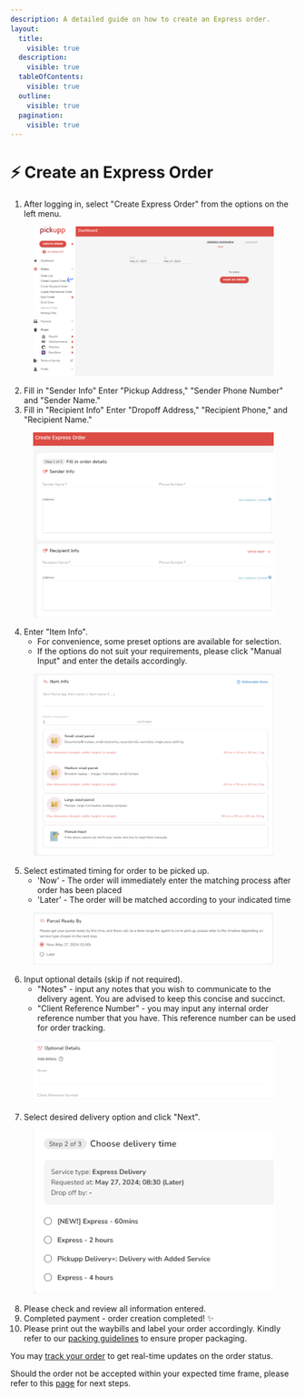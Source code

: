 ```yaml
---
description: A detailed guide on how to create an Express order.
layout:
  title:
    visible: true
  description:
    visible: true
  tableOfContents:
    visible: true
  outline:
    visible: true
  pagination:
    visible: true
---
```


# ⚡ Create an Express Order

1. After logging in, select "Create Express Order" from the options on the left menu.

<figure><img src="../.gitbook/assets/image (1).png" alt=""><figcaption></figcaption></figure>

2. Fill in "Sender Info" Enter "Pickup Address," "Sender Phone Number" and "Sender Name."
3. Fill in "Recipient Info" Enter "Dropoff Address," "Recipient Phone," and "Recipient Name."

<figure><img src="../.gitbook/assets/image (2).png" alt=""><figcaption></figcaption></figure>

4. Enter "Item Info".
   * For convenience, some preset options are available for selection.
   * If the options do not suit your requirements, please click "Manual Input" and enter the details accordingly.

<figure><img src="../.gitbook/assets/image (3).png" alt=""><figcaption></figcaption></figure>

5. Select estimated timing for order to be picked up.
   * 'Now' - The order will immediately enter the matching process after order has been placed
   * 'Later' - The order will be matched according to your indicated time

<figure><img src="../.gitbook/assets/image (4).png" alt=""><figcaption></figcaption></figure>

6. Input optional details (skip if not required).
   * "Notes" - input any notes that you wish to communicate to the delivery agent. You are advised to keep this concise and succinct.
   * "Client Reference Number" - you may input any internal order reference number that you have. This reference number can be used for order tracking.

<figure><img src="../.gitbook/assets/image (5).png" alt=""><figcaption></figcaption></figure>

7. Select desired delivery option and click "Next".

<div data-full-width="false"><figure><img src="../.gitbook/assets/image (6).png" alt=""><figcaption></figcaption></figure></div>

8. Please check and review all information entered.
9. Completed payment - order creation completed! :sparkles:
10. Please print out the waybills and label your order accordingly. Kindly refer to our [packing guidelines](../misc/packaging-guidelines.md) to ensure proper packaging.



You may [track your order](tracking-your-order.md) to get real-time updates on the order status.&#x20;

Should the order not be accepted within your expected time frame, please refer to this [page](issues-with-order-matching.md) for next steps.
